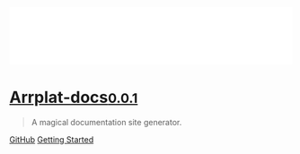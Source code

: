 <div class="cover-main"><p><img src="/_media/logo.png" data-origin="_media/icon.svg" alt="logo"></p><h1 id="docsify-4102"><a href="#/?id=docsify-4102" data-id="docsify-4102" class="anchor"><span>Arrplat-docs<small>0.0.1</small></span></a></h1><blockquote>
<p>A magical documentation site generator.</p></blockquote>
<p><a href="https://github.com/docsifyjs/docsify/" target="_blank" rel="noopener">GitHub</a>
<a href="#zh-cn/page1">Getting Started</a></p></div>
